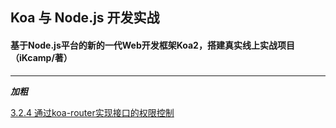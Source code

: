## Koa 与 Node.js 开发实战

#### 基于Node.js平台的新的一代Web开发框架Koa2，搭建真实线上实战项目（iKcamp/著）

* * *

**_加粗_**

[3.2.4 通过koa-router实现接口的权限控制](./3-2-4.js)
